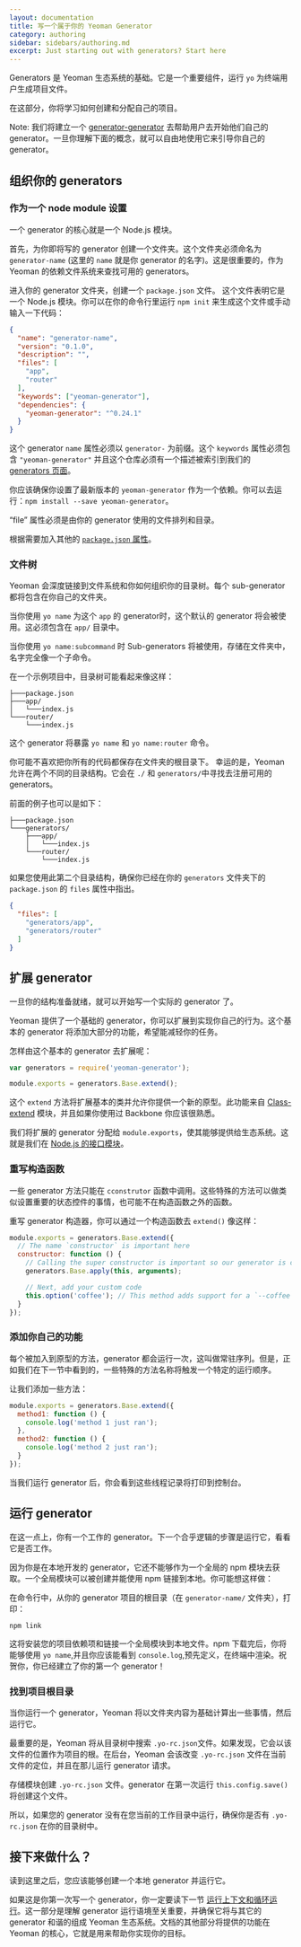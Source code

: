 ```yaml
---
layout: documentation
title: 写一个属于你的 Yeoman Generator
category: authoring
sidebar: sidebars/authoring.md
excerpt: Just starting out with generators? Start here
---
```


Generators 是 Yeoman 生态系统的基础。它是一个重要组件，运行 `yo` 为终端用户生成项目文件。

在这部分，你将学习如何创建和分配自己的项目。

<aside class="excerpt">
  Note: 我们将建立一个 <a href="https://github.com/yeoman/generator-generator">generator-generator</a> 去帮助用户去开始他们自己的 generator。一旦你理解下面的概念，就可以自由地使用它来引导你自己的 generator。
</aside>


## 组织你的 generators

### 作为一个 node module 设置

一个 generator 的核心就是一个 Node.js 模块。

首先，为你即将写的 generator 创建一个文件夹。这个文件夹必须命名为 `generator-name` (这里的 `name` 就是你 generator 的名字)。这是很重要的，作为 Yeoman 的依赖文件系统来查找可用的 generators。 

进入你的 generator 文件夹，创建一个 `package.json` 文件。 这个文件表明它是一个 Node.js 模块。你可以在你的命令行里运行 `npm init` 来生成这个文件或手动输入一下代码：

```json
{
  "name": "generator-name",
  "version": "0.1.0",
  "description": "",
  "files": [
    "app",
    "router"
  ],
  "keywords": ["yeoman-generator"],
  "dependencies": {
    "yeoman-generator": "^0.24.1"
  }
}
```

这个 generator `name` 属性必须以 `generator-` 为前缀。这个 `keywords` 属性必须包含 `"yeoman-generator"` 并且这个仓库必须有一个描述被索引到我们的 [generators 页面](/generators)。

你应该确保你设置了最新版本的 `yeoman-generator` 作为一个依赖。你可以去运行：`npm install --save yeoman-generator`。

“file” 属性必须是由你的 generator 使用的文件排列和目录。

根据需要加入其他的 [`package.json` 属性](https://docs.npmjs.com/files/package.json#files)。

### 文件树

Yeoman 会深度链接到文件系统和你如何组织你的目录树。每个 sub-generator 都将包含在你自己的文件夹。

当你使用 `yo name` 为这个 `app` 的 generator时，这个默认的 generator 将会被使用。这必须包含在 `app/` 目录中。

当你使用 `yo name:subcommand` 时 Sub-generators 将被使用，存储在文件夹中，名字完全像一个子命令。

在一个示例项目中，目录树可能看起来像这样：

```
├───package.json
├───app/
│   └───index.js
└───router/
    └───index.js
```

这个 generator 将暴露 `yo name` 和 `yo name:router` 命令。

你可能不喜欢把你所有的代码都保存在文件夹的根目录下。 幸运的是，Yeoman 允许在两个不同的目录结构。它会在 `./` 和 `generators/`中寻找去注册可用的 generators。

前面的例子也可以是如下：

```
├───package.json
└───generators/
    ├───app/
    │   └───index.js
    └───router/
        └───index.js
```

如果您使用此第二个目录结构，确保你已经在你的 `generators` 文件夹下的 `package.json` 的 `files` 属性中指出。

```json
{
  "files": [
    "generators/app",
    "generators/router"
  ]
}
```


## 扩展 generator

一旦你的结构准备就绪，就可以开始写一个实际的 generator 了。

Yeoman 提供了一个基础的 generator，你可以扩展到实现你自己的行为。这个基本的 generator 将添加大部分的功能，希望能减轻你的任务。

怎样由这个基本的 generator 去扩展呢：

```js
var generators = require('yeoman-generator');

module.exports = generators.Base.extend();
```

这个 `extend` 方法将扩展基本的类并允许你提供一个新的原型。此功能来自 [Class-extend](https://github.com/SBoudrias/class-extend) 模块，并且如果你使用过 Backbone 你应该很熟悉。

我们将扩展的 generator 分配给 `module.exports`，使其能够提供给生态系统。这就是我们在 [Node.js 的接口模块](https://nodejs.org/api/modules.html#modules_module_exports)。

### 重写构造函数

一些 generator 方法只能在 `cconstrutor` 函数中调用。这些特殊的方法可以做类似设置重要的状态控件的事情，也可能不在构造函数之外的函数。

重写 generator 构造器，你可以通过一个构造函数去 `extend()` 像这样：

```js
module.exports = generators.Base.extend({
  // The name `constructor` is important here
  constructor: function () {
    // Calling the super constructor is important so our generator is correctly set up
    generators.Base.apply(this, arguments);

    // Next, add your custom code
    this.option('coffee'); // This method adds support for a `--coffee` flag
  }
});
```

### 添加你自己的功能

每个被加入到原型的方法，generator 都会运行一次，这叫做常驻序列。但是，正如我们在下一节中看到的，一些特殊的方法名称将触发一个特定的运行顺序。

让我们添加一些方法：

```js
module.exports = generators.Base.extend({
  method1: function () {
    console.log('method 1 just ran');
  },
  method2: function () {
    console.log('method 2 just ran');
  }
});
```

当我们运行 generator 后，你会看到这些线程记录将打印到控制台。


## 运行 generator

在这一点上，你有一个工作的 generator。下一个合乎逻辑的步骤是运行它，看看它是否工作。

因为你是在本地开发的 generator，它还不能够作为一个全局的 npm 模块去获取。一个全局模块可以被创建并能使用 npm 链接到本地。你可能想这样做：

在命令行中，从你的 generator 项目的根目录（在 `generator-name/` 文件夹），打印：

```
npm link
```

这将安装您的项目依赖项和链接一个全局模块到本地文件。npm 下载完后，你将能够使用 `yo name`,并且你应该能看到 `console.log`,预先定义，在终端中渲染。祝贺你，你已经建立了你的第一个 generator！


### 找到项目根目录

当你运行一个 generator，Yeoman 将以文件夹内容为基础计算出一些事情，然后运行它。

最重要的是，Yeoman 将从目录树中搜索 `.yo-rc.json`文件。如果发现，它会以该文件的位置作为项目的根。在后台，Yeoman 会该改变 `.yo-rc.json` 文件在当前文件的定位，并且在那儿运行 generator 请求。

存储模块创建 `.yo-rc.json` 文件。generator 在第一次运行 `this.config.save()` 将创建这个文件。

所以，如果您的 generator 没有在您当前的工作目录中运行，确保你是否有 `.yo-rc.json` 在你的目录树中。


## 接下来做什么？

读到这里之后，您应该能够创建一个本地 generator 并运行它。

如果这是你第一次写一个 generator，你一定要读下一节 [运行上下文和循环运行](/authoring/running-context.html)。这一部分是理解 generator 运行语境至关重要，并确保它将与其它的 generator 和谐的组成 Yeoman 生态系统。文档的其他部分将提供的功能在Yeoman 的核心，它就是用来帮助你实现你的目标。

